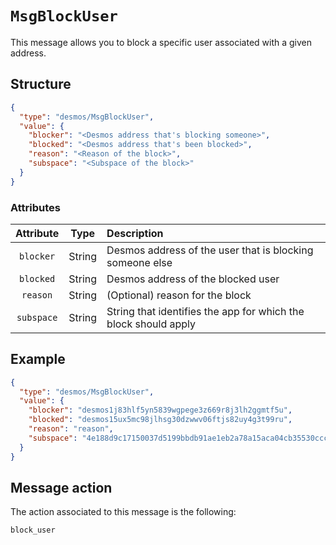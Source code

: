 # `MsgBlockUser`
This message allows you to block a specific user associated with a given address.

## Structure
```json
{
  "type": "desmos/MsgBlockUser",
  "value": {
    "blocker": "<Desmos address that's blocking someone>",
    "blocked": "<Desmos address that's been blocked>",
    "reason": "<Reason of the block>",
    "subspace": "<Subspace of the block>"
  }
}   
```

### Attributes
| Attribute | Type | Description |
| :-------: | :----: | :-------- |
| `blocker`  | String | Desmos address of the user that is blocking someone else |
| `blocked`| String | Desmos address of the blocked user |
| `reason` | String | (Optional) reason for the block |
| `subspace` | String | String that identifies the app for which the block should apply |

## Example
````json
{
  "type": "desmos/MsgBlockUser",
  "value": {
    "blocker": "desmos1j83hlf5yn5839wgpege3z669r8j3lh2ggmtf5u",
    "blocked": "desmos15ux5mc98jlhsg30dzwwv06ftjs82uy4g3t99ru",
    "reason": "reason",
    "subspace": "4e188d9c17150037d5199bbdb91ae1eb2a78a15aca04cb35530cccb81494b36e"
  }
}   
````

## Message action
The action associated to this message is the following: 

```
block_user
```
